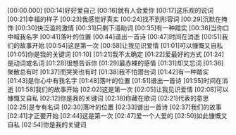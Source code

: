 [00:00.000][00:14]好好爱自己[00:16]就有人会爱你[00:17]这乐观的说词[00:21]幸福的样子[00:23]我感觉好真实[00:24]找不到形容词[00:29]沉默在掩饰[00:30]快泛滥的激情[00:31]只剩下语助词[00:35]有一种踏实[00:36]当你口中喊我名字[00:41]落叶的位置[00:44]谱出一首诗[00:47]时间在消逝[00:51]我们的故事开始[00:54]这是第一次[00:58]让我见识爱情[01:01]可以慷慨又自私[01:05]你是我的关键词[01:10][01:21]我不太确定[01:22]爱最好的方式[01:24]是动词或名词[01:28]很想告诉你[01:29]最赤裸的感情[01:31]却又忘词[01:36]聚散总有时[01:37]而哭笑也有时[01:38]我不怕潜台词[01:42]有一种踏实[01:43]是你心中有我名字[01:48]落叶的位置[01:51]谱出一首诗[01:55]时间在消逝[01:58]我们的故事开始[02:02]这是第一次[02:05]让我见识爱情[02:08]可以慷慨又自私[02:12]你是我的关键词[02:18]你藏在歌词[02:21]代表的意思[02:25]是专有名词[02:30]落叶的位置[02:33]谱出一首诗[02:37]我们的故事[02:41]才正要开始[02:44]这是第一次[02:47]爱一个人爱的[02:50]如此慷慨又自私[02:54]你是我的关键词